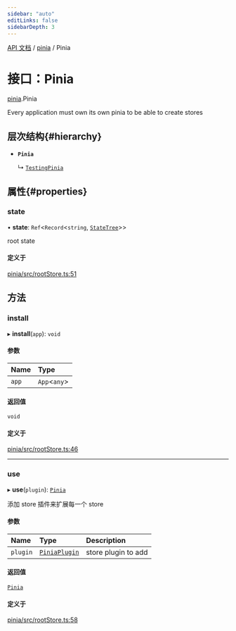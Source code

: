 ```yaml
---
sidebar: "auto"
editLinks: false
sidebarDepth: 3
---
```


[API 文档](../index.md) / [pinia](../modules/pinia.md) / Pinia

# 接口：Pinia

[pinia](../modules/pinia.md).Pinia

Every application must own its own pinia to be able to create stores

## 层次结构{#hierarchy}

- **`Pinia`**

  ↳ [`TestingPinia`](pinia_testing.TestingPinia.md)

## 属性{#properties}

### state

• **state**: `Ref`<`Record`<`string`, [`StateTree`](../modules/pinia.md#statetree)\>\>

root state

#### 定义于

[pinia/src/rootStore.ts:51](https://github.com/posva/pinia/blob/46c50b2/packages/pinia/src/rootStore.ts#L51)

## 方法

### install

▸ **install**(`app`): `void`

#### 参数

| Name | Type |
| :------ | :------ |
| `app` | `App`<`any`\> |

#### 返回值

`void`

#### 定义于

[pinia/src/rootStore.ts:46](https://github.com/posva/pinia/blob/46c50b2/packages/pinia/src/rootStore.ts#L46)

___

### use

▸ **use**(`plugin`): [`Pinia`](pinia.Pinia.md)

添加 store 插件来扩展每一个 store

#### 参数

| Name | Type | Description |
| :------ | :------ | :------ |
| `plugin` | [`PiniaPlugin`](pinia.PiniaPlugin.md) | store plugin to add |

#### 返回值

[`Pinia`](pinia.Pinia.md)

#### 定义于

[pinia/src/rootStore.ts:58](https://github.com/posva/pinia/blob/46c50b2/packages/pinia/src/rootStore.ts#L58)
